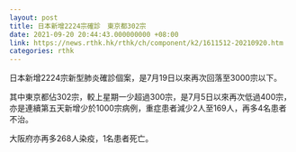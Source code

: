 ```yaml
---
layout: post
title: 日本新增2224宗確診　東京都302宗
date: 2021-09-20 20:44:43.000000000 +08:00
link: https://news.rthk.hk/rthk/ch/component/k2/1611512-20210920.htm
categories: rthk
---
```


日本新增2224宗新型肺炎確診個案，是7月19日以來再次回落至3000宗以下。

其中東京都佔302宗，較上星期一少超過300宗，是7月5日以來再次低過400宗，亦是連續第五天新增少於1000宗病例，重症患者減少2人至169人，再多4名患者不治。

大阪府亦再多268人染疫，1名患者死亡。
